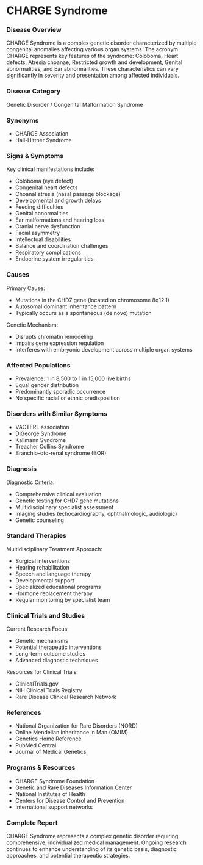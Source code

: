 # CHARGE Syndrome

### Disease Overview
CHARGE Syndrome is a complex genetic disorder characterized by multiple congenital anomalies affecting various organ systems. The acronym CHARGE represents key features of the syndrome: Coloboma, Heart defects, Atresia choanae, Restricted growth and development, Genital abnormalities, and Ear abnormalities. These characteristics can vary significantly in severity and presentation among affected individuals.

### Disease Category
Genetic Disorder / Congenital Malformation Syndrome

### Synonyms
- CHARGE Association
- Hall-Hittner Syndrome

### Signs & Symptoms
Key clinical manifestations include:
- Coloboma (eye defect)
- Congenital heart defects
- Choanal atresia (nasal passage blockage)
- Developmental and growth delays
- Feeding difficulties
- Genital abnormalities
- Ear malformations and hearing loss
- Cranial nerve dysfunction
- Facial asymmetry
- Intellectual disabilities
- Balance and coordination challenges
- Respiratory complications
- Endocrine system irregularities

### Causes
Primary Cause:
- Mutations in the CHD7 gene (located on chromosome 8q12.1)
- Autosomal dominant inheritance pattern
- Typically occurs as a spontaneous (de novo) mutation

Genetic Mechanism:
- Disrupts chromatin remodeling
- Impairs gene expression regulation
- Interferes with embryonic development across multiple organ systems

### Affected Populations
- Prevalence: 1 in 8,500 to 1 in 15,000 live births
- Equal gender distribution
- Predominantly sporadic occurrence
- No specific racial or ethnic predisposition

### Disorders with Similar Symptoms
- VACTERL association
- DiGeorge Syndrome
- Kallmann Syndrome
- Treacher Collins Syndrome
- Branchio-oto-renal syndrome (BOR)

### Diagnosis
Diagnostic Criteria:
- Comprehensive clinical evaluation
- Genetic testing for CHD7 gene mutations
- Multidisciplinary specialist assessment
- Imaging studies (echocardiography, ophthalmologic, audiologic)
- Genetic counseling

### Standard Therapies
Multidisciplinary Treatment Approach:
- Surgical interventions
- Hearing rehabilitation
- Speech and language therapy
- Developmental support
- Specialized educational programs
- Hormone replacement therapy
- Regular monitoring by specialist team

### Clinical Trials and Studies
Current Research Focus:
- Genetic mechanisms
- Potential therapeutic interventions
- Long-term outcome studies
- Advanced diagnostic techniques

Resources for Clinical Trials:
- ClinicalTrials.gov
- NIH Clinical Trials Registry
- Rare Disease Clinical Research Network

### References
- National Organization for Rare Disorders (NORD)
- Online Mendelian Inheritance in Man (OMIM)
- Genetics Home Reference
- PubMed Central
- Journal of Medical Genetics

### Programs & Resources
- CHARGE Syndrome Foundation
- Genetic and Rare Diseases Information Center
- National Institutes of Health
- Centers for Disease Control and Prevention
- International support networks

### Complete Report
CHARGE Syndrome represents a complex genetic disorder requiring comprehensive, individualized medical management. Ongoing research continues to enhance understanding of its genetic basis, diagnostic approaches, and potential therapeutic strategies.